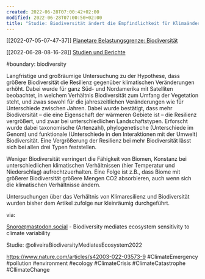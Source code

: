 ```yaml
---
created: 2022-06-28T07:00:42+02:00
modified: 2022-06-28T07:00:50+02:00
title: "Studie: Biodiversität ändert die Empfindlichkeit für Klimaänderungen"
---
```


[[2022-07-05-07-47-37]] [Planetare Belastungsgrenze: Biodiversität](2022-07-05-07-47-37.html)

[[2022-06-28-08-16-28]] [Studien und Berichte](2022-06-28-08-16-28.html) 

#boundary: biodiversity

Langfristige und großräumige Untersuchung zu der Hypothese, dass größere Biodiversität die Resilienz gegenüber klimatischen Veränderungen erhöht. Dabei wurde für ganz Süd- und Nordamerika mit Satelliten beobachtet, in welchem Verhältnis Biodiversität zum Umfang der Vegetation steht, und zwas sowohl für die jahreszeitlichen Veränderungen wie für Unterschiede zwischen Jahren. Dabei wurde bestätigt, dass mehr Biodiversität – die eine Eigenschaft der wärmeren Gebiete ist – die Resilienz vergrößert, und zwar bei unterschiedlichen Landschaftstypen. Erforscht wurde dabei taxonomische (Artenzahl), phylogenetische (Unterschiede im Genom) und funktionale (Unterschiede in den Interaktionen mit der Umwelt) Biodiversität. Eine Vergrößerung der Resilienz bei mehr Biodiversität lässt sich bei allen drei Typen feststellen.

Weniger Biodiversität verringert die Fähigkeit von Biomen, Konstanz bei unterschiedlichen klimatischen Verhältnissen (hier Temperatur und Niederschlag) aufrechtzuerhalten. Eine Folge ist z.B., dass Biome mit größerer Biodiversität größere Mengen CO2 absorbieren, auch wenn sich die klimatischen Verhältnisse ändern.

Untersuchungen über das Verhältnis von Klimaresilienz und Biodiversität wurden bisher dem Artikel zufolge nur kleinräumig durchgeführt. 

via: 

Snoro@mastodon.social - Biodiversity mediates ecosystem sensitivity to climate variability

Studie: @oliveiraBiodiversityMediatesEcosystem2022 

https://www.nature.com/articles/s42003-022-03573-9 #ClimateEmergency #pollution #environment #ecology #ClimateCrisis #ClimateCatastrophe #CllimateChange
